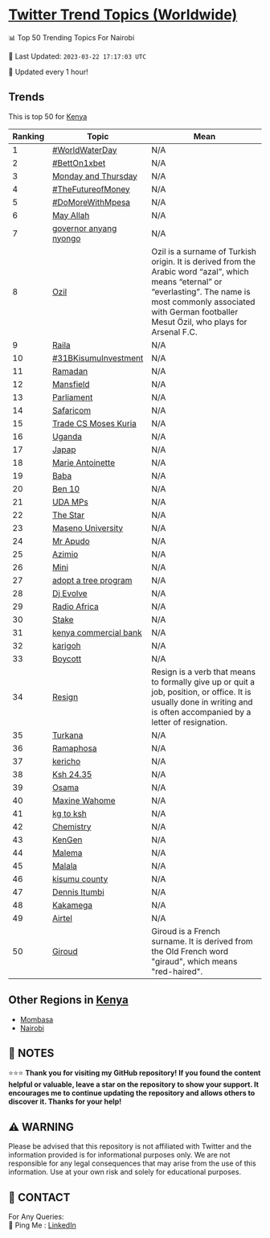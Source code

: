 [Twitter Trend Topics (Worldwide)](https://github.com/ErcinDedeoglu/Twitter-Trend-Topics)
==========


📊 Top 50 Trending Topics For Nairobi

📆 Last Updated: `2023-03-22 17:17:03 UTC`

🔧 Updated every 1 hour!


## Trends

This is top 50 for [Kenya](</Kenya>)

| Ranking | Topic | Mean |
| ------- | ------------ | ------------ |
| 1 | [#WorldWaterDay](http://twitter.com/search?q=%23WorldWaterDay) | N/A |
| 2 | [#BettOn1xbet](http://twitter.com/search?q=%23BettOn1xbet) | N/A |
| 3 | [Monday and Thursday](http://twitter.com/search?q=Monday+and+Thursday) | N/A |
| 4 | [#TheFutureofMoney](http://twitter.com/search?q=%23TheFutureofMoney) | N/A |
| 5 | [#DoMoreWithMpesa](http://twitter.com/search?q=%23DoMoreWithMpesa) | N/A |
| 6 | [May Allah](http://twitter.com/search?q=May+Allah) | N/A |
| 7 | [governor anyang nyongo](http://twitter.com/search?q=governor+anyang+nyongo) | N/A |
| 8 | [Ozil](http://twitter.com/search?q=Ozil) | Ozil is a surname of Turkish origin. It is derived from the Arabic word “azal”, which means “eternal” or “everlasting”. The name is most commonly associated with German footballer Mesut Özil, who plays for Arsenal F.C. |
| 9 | [Raila](http://twitter.com/search?q=Raila) | N/A |
| 10 | [#31BKisumuInvestment](http://twitter.com/search?q=%2331BKisumuInvestment) | N/A |
| 11 | [Ramadan](http://twitter.com/search?q=Ramadan) | N/A |
| 12 | [Mansfield](http://twitter.com/search?q=Mansfield) | N/A |
| 13 | [Parliament](http://twitter.com/search?q=Parliament) | N/A |
| 14 | [Safaricom](http://twitter.com/search?q=Safaricom) | N/A |
| 15 | [Trade CS Moses Kuria](http://twitter.com/search?q=Trade+CS+Moses+Kuria) | N/A |
| 16 | [Uganda](http://twitter.com/search?q=Uganda) | N/A |
| 17 | [Japap](http://twitter.com/search?q=Japap) | N/A |
| 18 | [Marie Antoinette](http://twitter.com/search?q=Marie+Antoinette) | N/A |
| 19 | [Baba](http://twitter.com/search?q=Baba) | N/A |
| 20 | [Ben 10](http://twitter.com/search?q=Ben+10) | N/A |
| 21 | [UDA MPs](http://twitter.com/search?q=UDA+MPs) | N/A |
| 22 | [The Star](http://twitter.com/search?q=The+Star) | N/A |
| 23 | [Maseno University](http://twitter.com/search?q=Maseno+University) | N/A |
| 24 | [Mr Apudo](http://twitter.com/search?q=Mr+Apudo) | N/A |
| 25 | [Azimio](http://twitter.com/search?q=Azimio) | N/A |
| 26 | [Mini](http://twitter.com/search?q=Mini) | N/A |
| 27 | [adopt a tree program](http://twitter.com/search?q=adopt+a+tree+program) | N/A |
| 28 | [Dj Evolve](http://twitter.com/search?q=Dj+Evolve) | N/A |
| 29 | [Radio Africa](http://twitter.com/search?q=Radio+Africa) | N/A |
| 30 | [Stake](http://twitter.com/search?q=Stake) | N/A |
| 31 | [kenya commercial bank](http://twitter.com/search?q=kenya+commercial+bank) | N/A |
| 32 | [karigoh](http://twitter.com/search?q=karigoh) | N/A |
| 33 | [Boycott](http://twitter.com/search?q=Boycott) | N/A |
| 34 | [Resign](http://twitter.com/search?q=Resign) | Resign is a verb that means to formally give up or quit a job, position, or office. It is usually done in writing and is often accompanied by a letter of resignation. |
| 35 | [Turkana](http://twitter.com/search?q=Turkana) | N/A |
| 36 | [Ramaphosa](http://twitter.com/search?q=Ramaphosa) | N/A |
| 37 | [kericho](http://twitter.com/search?q=kericho) | N/A |
| 38 | [Ksh 24.35](http://twitter.com/search?q=Ksh+24.35) | N/A |
| 39 | [Osama](http://twitter.com/search?q=Osama) | N/A |
| 40 | [Maxine Wahome](http://twitter.com/search?q=Maxine+Wahome) | N/A |
| 41 | [kg to ksh](http://twitter.com/search?q=kg+to+ksh) | N/A |
| 42 | [Chemistry](http://twitter.com/search?q=Chemistry) | N/A |
| 43 | [KenGen](http://twitter.com/search?q=KenGen) | N/A |
| 44 | [Malema](http://twitter.com/search?q=Malema) | N/A |
| 45 | [Malala](http://twitter.com/search?q=Malala) | N/A |
| 46 | [kisumu county](http://twitter.com/search?q=kisumu+county) | N/A |
| 47 | [Dennis Itumbi](http://twitter.com/search?q=Dennis+Itumbi) | N/A |
| 48 | [Kakamega](http://twitter.com/search?q=Kakamega) | N/A |
| 49 | [Airtel](http://twitter.com/search?q=Airtel) | N/A |
| 50 | [Giroud](http://twitter.com/search?q=Giroud) | Giroud is a French surname. It is derived from the Old French word "giraud", which means "red-haired". |



## Other Regions in [Kenya](</Kenya>)

* [Mombasa](</Kenya/Mombasa.md>)
* [Nairobi](</Kenya/Nairobi.md>)



## 📝 NOTES

⭐⭐⭐ **Thank you for visiting my GitHub repository! If you found the content helpful or valuable, leave a star on the repository to show your support. It encourages me to continue updating the repository and allows others to discover it. Thanks for your help!**


## ⚠️ WARNING

Please be advised that this repository is not affiliated with Twitter and the information provided is for informational purposes only. We are not responsible for any legal consequences that may arise from the use of this information. Use at your own risk and solely for educational purposes.


## 📨 CONTACT

 For Any Queries:  
            🏓 Ping Me : [LinkedIn](https://www.linkedin.com/in/ercindedeoglu/)
